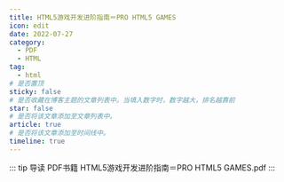 ```yaml
---
title: HTML5游戏开发进阶指南＝PRO HTML5 GAMES
icon: edit
date: 2022-07-27
category:
  - PDF
  - HTML
tag:
  - html
# 是否置顶
sticky: false
# 是否收藏在博客主题的文章列表中。当填入数字时，数字越大，排名越靠前
star: false
# 是否将该文章添加至文章列表中。
article: true
# 是否将该文章添加至时间线中。
timeline: true
---
```

::: tip 导读
PDF书籍 HTML5游戏开发进阶指南＝PRO HTML5 GAMES.pdf
:::
<!-- more -->


<PDF url="https://lc-gluttony.s3.amazonaws.com/LfQUMiHwWA4l/ajP9uOzuhEdVqjrDlPQtsEdGFEEvJEfa/HTML5%E6%B8%B8%E6%88%8F%E5%BC%80%E5%8F%91%E8%BF%9B%E9%98%B6%E6%8C%87%E5%8D%97%EF%BC%9DPRO%20HTML5%20GAMES.pdf" :toolbar="false"/>